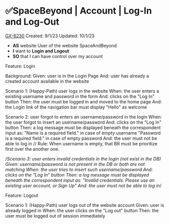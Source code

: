 # ✅SpaceBeyond | Account | Log-In and Log-Out

[GX-6230](https://upexgalaxy6.atlassian.net/browse/GX-6230) Created: 9/1/23 Updated: 10/1/23

*   **AS** website User of the website SpaceAndBeyond
*   **I** want to **Login and Logout**
*   **SO** that I can have control over my account

Feature: Login

  Background:
    Given: user is in the Login Page
    And: user has already a created account available in the website
    
  Scenario 1: (Happy-Path) user logs in the website
    When: the user enters a existing username and password in the form
    And: clicks on the "Log In" button
    Then: the user must be logged in and moved to the home page
    And: the Login link of the navigation bar must display "Hello" as welcome
    
  Scenario 2: user forgot to enters an username/password in the login
    When: the user forgot to insert an username/password
    And: clicks on the "Log In" button
    Then: a log message must be displayed beneath the correspondent input as:
      "Name is a required field." in case of empty username
      "Password is a required field." in case of empty password
    And: the user must not be able to log in
      // Rule:  When username is empty, that BR must be prioritize first over the another one.
    
  /*Scenario 3: user enters invalid credentials in the login (not exist in the DB)
    Given: username/password is not present in the DB or both are not matching
    When: the user tries to insert such username/password
    And: clicks on the "Log In" button
    Then: a log message must be displayed beneath the correspondent input as:
      "Invalid credentials. Please use an existing user account, or Sign Up"
    And: the user must not be able to log in*/

Feature: Logout

  Scenario 1: (Happy-Path) user logs out of the website account
      Given: user is already logged in
      When: the user clicks on the "Log out" button
      Then: the user must be logged out of session immediately